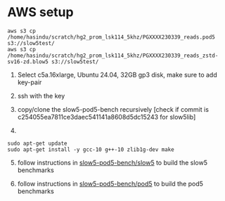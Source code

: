 # AWS setup

```
aws s3 cp /home/hasindu/scratch/hg2_prom_lsk114_5khz/PGXXXX230339_reads.pod5 s3://slow5test/
aws s3 cp /home/hasindu/scratch/hg2_prom_lsk114_5khz/PGXXXX230339_reads_zstd-sv16-zd.blow5 s3://slow5test/
```

1. Select c5a.16xlarge, Ubuntu 24.04, 32GB gp3 disk, make sure to add key-pair
2. ssh with the key
3. copy/clone the slow5-pod5-bench recursively [check if commit is c254055ea7811ce3daec541141a8608d5dc15243 for slow5lib]

4. 
```
sudo apt-get update
sudo apt-get install -y gcc-10 g++-10 zlib1g-dev make
```
5. follow instructions in [slow5-pod5-bench/slow5](../slow5) to build the slow5 benchmarks

6. follow instructions in [slow5-pod5-bench/pod5](../pod5) to build the pod5 benchmarks

   

